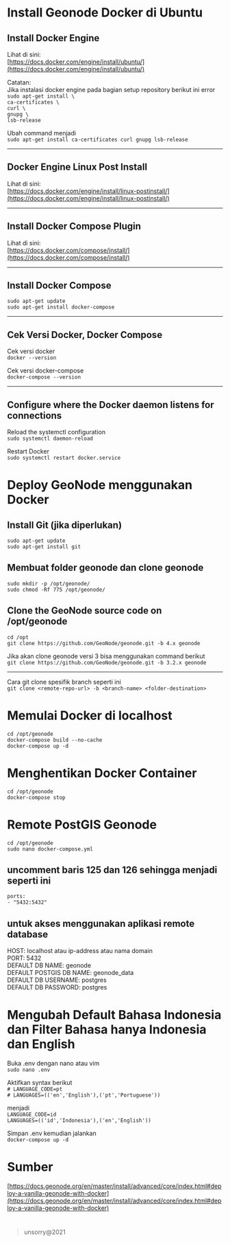 # Install Geonode Docker di Ubuntu

## Install Docker Engine

Lihat di sini:   
[https://docs.docker.com/engine/install/ubuntu/](https://docs.docker.com/engine/install/ubuntu/)   
   
Catatan:   
Jika instalasi docker engine pada bagian setup repository berikut ini error   
 `sudo apt-get install \`   
    `ca-certificates \`   
    `curl \`   
    `gnupg \`   
    `lsb-release`   
   
Ubah command menjadi   
`
 sudo apt-get install ca-certificates curl gnupg lsb-release
`

___   
## Docker Engine Linux Post Install

Lihat di sini:   
[https://docs.docker.com/engine/install/linux-postinstall/](https://docs.docker.com/engine/install/linux-postinstall/)

___   
## Install Docker Compose Plugin

Lihat di sini:  
[https://docs.docker.com/compose/install/](https://docs.docker.com/compose/install/)

___   
## Install Docker Compose

`sudo apt-get update`   
`sudo apt-get install docker-compose`      

___   
## Cek Versi Docker, Docker Compose

Cek versi docker   
`docker --version`

Cek versi docker-compose   
`docker-compose --version`

___   
## Configure where the Docker daemon listens for connections

Reload the systemctl configuration   
`sudo systemctl daemon-reload`   

Restart Docker   
`sudo systemctl restart docker.service`

#   
# Deploy GeoNode menggunakan Docker

## Install Git (jika diperlukan)   
`sudo apt-get update`   
`sudo apt-get install git`

## Membuat folder geonode dan clone geonode
`sudo mkdir -p /opt/geonode/`   
`sudo chmod -Rf 775 /opt/geonode/`

## Clone the GeoNode source code on /opt/geonode
`cd /opt`   
`git clone https://github.com/GeoNode/geonode.git -b 4.x geonode`

Jika akan clone geonode versi 3 bisa menggunakan command berikut   
`git clone https://github.com/GeoNode/geonode.git -b 3.2.x geonode`

___   
Cara git clone spesifik branch seperti ini   
`git clone <remote-repo-url> -b <branch-name> <folder-destination>`

#   
# Memulai Docker di localhost

`cd /opt/geonode`   
`docker-compose build --no-cache`   
`docker-compose up -d`   

#   
# Menghentikan Docker Container
`cd /opt/geonode`   
`docker-compose stop`   

#   
# Remote PostGIS Geonode
`cd /opt/geonode`   
`sudo nano docker-compose.yml`   

## uncomment baris 125 dan 126 sehingga menjadi seperti ini   
`ports:`   
`- "5432:5432"`   

## untuk akses menggunakan aplikasi remote database   
HOST: localhost atau ip-address atau nama domain   
PORT: 5432   
DEFAULT DB NAME: geonode   
DEFAULT POSTGIS DB NAME: geonode_data   
DEFAULT DB USERNAME: postgres   
DEFAULT DB PASSWORD: postgres   

#   
# Mengubah Default Bahasa Indonesia dan Filter Bahasa hanya Indonesia dan English
Buka .env dengan nano atau vim   
`sudo nano .env`   

Aktifkan syntax berikut   
`# LANGUAGE_CODE=pt`   
`# LANGUAGES=(('en','English'),('pt','Portuguese'))`   

menjadi   
`LANGUAGE_CODE=id`   
`LANGUAGES=(('id','Indonesia'),('en','English'))`   

Simpan .env kemudian jalankan   
`docker-compose up -d`   

#   
# Sumber
[https://docs.geonode.org/en/master/install/advanced/core/index.html#deploy-a-vanilla-geonode-with-docker](https://docs.geonode.org/en/master/install/advanced/core/index.html#deploy-a-vanilla-geonode-with-docker)

#
> unsorry@2021